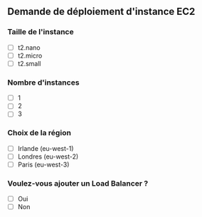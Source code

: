 ## Demande de déploiement d'instance EC2

### Taille de l'instance
- [ ] t2.nano
- [ ] t2.micro
- [ ] t2.small

### Nombre d'instances
- [ ] 1
- [ ] 2
- [ ] 3

### Choix de la région
- [ ] Irlande (eu-west-1)
- [ ] Londres (eu-west-2)
- [ ] Paris (eu-west-3)

### Voulez-vous ajouter un Load Balancer ?
- [ ] Oui
- [ ] Non
